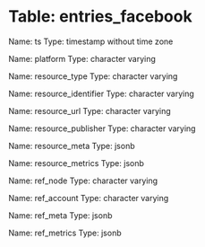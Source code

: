 Table: entries_facebook
=======================

Name: ts
Type: timestamp without time zone

Name: platform
Type: character varying

Name: resource_type
Type: character varying

Name: resource_identifier
Type: character varying

Name: resource_url
Type: character varying

Name: resource_publisher
Type: character varying

Name: resource_meta
Type: jsonb

Name: resource_metrics
Type: jsonb

Name: ref_node
Type: character varying

Name: ref_account
Type: character varying

Name: ref_meta
Type: jsonb

Name: ref_metrics
Type: jsonb

